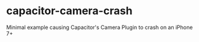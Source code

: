 # capacitor-camera-crash
Minimal example causing Capacitor's Camera Plugin to crash on an iPhone 7+
